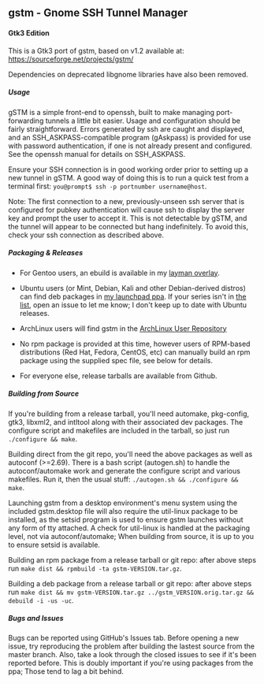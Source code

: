 gstm - Gnome SSH Tunnel Manager
---

#### Gtk3 Edition
This is a Gtk3 port of gstm, based on v1.2 available at: https://sourceforge.net/projects/gstm/

Dependencies on deprecated libgnome libraries have also been removed.

##### Usage
gSTM is a simple front-end to openssh, built to make managing port-forwarding tunnels a little bit easier. Usage and configuration should be fairly straightforward. Errors generated by ssh are caught and displayed, and an SSH_ASKPASS-compatible program (gAskpass) is provided for use with password authentication, if one is not already present and configured. See the openssh manual for details on SSH_ASKPASS.

Ensure your SSH connection is in good working order prior to setting up a new tunnel in gSTM. A good way of doing this is to run a quick test from a terminal first: `you@prompt$ ssh -p portnumber username@host`.

Note: The first connection to a new, previously-unseen ssh server that is configured for pubkey authentication will cause ssh to display the server key and prompt the user to accept it. This is not detectable by gSTM, and the tunnel will appear to be connected but hang indefinitely. To avoid this, check your ssh connection as described above.

##### Packaging & Releases
- For Gentoo users, an ebuild is available in my [layman overlay](https://github.com/dallenwilson/trolltoo).

- Ubuntu users (or Mint, Debian, Kali and other Debian-derived distros) can find deb packages in [my launchpad ppa](https://launchpad.net/~dallen.wilson/+archive/ubuntu/ppa). If your series isn't in [the list](https://launchpad.net/~dallen.wilson/+archive/ubuntu/ppa/+packages), open an issue to let me know; I don't keep up to date with Ubuntu releases.

- ArchLinux users will find gstm in the [ArchLinux User Repository](https://aur.archlinux.org/packages/gstm/)

- No rpm package is provided at this time, however users of RPM-based distributions (Red Hat, Fedora, CentOS, etc) can manually build an rpm package using the supplied spec file, see below for details.

- For everyone else, release tarballs are available from Github.

##### Building from Source
If you're building from a release tarball, you'll need automake, pkg-config, gtk3, libxml2, and intltool along with their associated dev packages. The configure script and makefiles are included in the tarball, so just run `./configure && make`.

Building direct from the git repo, you'll need the above packages as well as autoconf (>=2.69). There is a bash script (autogen.sh) to handle the autoconf/automake work and generate the configure script and various makefiles. Run it, then the usual stuff: `./autogen.sh && ./configure && make`.

Launching gstm from a desktop environment's menu system using the included gstm.desktop file will also require the util-linux package to be installed, as the setsid program is used to ensure gstm launches without any form of tty attached. A check for util-linux is handled at the packaging level, not via autoconf/automake; When building from source, it is up to you to ensure setsid is available.

Building an rpm package from a release tarball or git repo:  after above steps run `make dist && rpmbuild -ta gstm-VERSION.tar.gz`.

Building a deb package from a release tarball or git repo:  after above steps run `make dist && mv gstm-VERSION.tar.gz ../gstm_VERSION.orig.tar.gz && debuild -i -us -uc`.

##### Bugs and Issues
Bugs can be reported using GitHub's Issues tab. Before opening a new issue, try reproducing the problem after building the lastest source from the master branch. Also, take a look through the closed issues to see if it's been reported before. This is doubly important if you're using packages from the ppa; Those tend to lag a bit behind.
